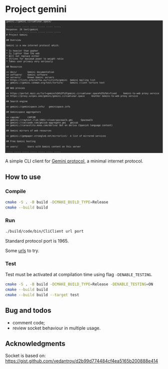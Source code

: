 # Project gemini

![CLI use of gemini](Picture.png)

A simple CLI client for [Gemini protocol](https://gemini.circumlunar.space/), a minimal internet protocol.

## How to use 

### Compile 

``` bash
cmake -S . -B build -DCMAKE_BUILD_TYPE=Release
cmake --build build
```


### Run

``` bash
./build/code/bin/CliClient url port
```

Standard protocol port is 1965.

Some [urls](https://gemini.circumlunar.space/servers/) to try.


### Test

Test must be activated at compilation time using flag ```-DENABLE_TESTING```.

``` bash
cmake -S . -B build -DCMAKE_BUILD_TYPE=Release -DENABLE_TESTING=ON
cmake --build build 
cmake --build build --target test
```


## Bug and todos

* comment code;
* review socket behaviour in multiple usage.


## Acknowledgments 

Socket is based on: https://gist.github.com/vedantroy/d2b99d774484cf4ea5165b200888e414